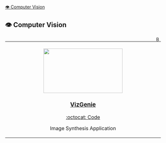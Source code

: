 [👁️ Computer Vision](#-computer-vision) 

## 👁️ Computer Vision

<a href="#"><img align="right" width="15" height="15" src="https://git.io/JtehR" alt="Back to top"></a>

<table width="100%"><tr align="center"><td valign="top" width="33.3%"><br><a href="https://github.com/shreyas21563/VizGenie"><img width="256" height="144" src="screenshots/0_default.png"></a><br><h3><a href="https://vizgenie.streamlit.app/">VizGenie</a></h3><p> <a href="https://github.com/shreyas21563/VizGenie">:octocat: Code</a></p><p>Image Synthesis Application</p></td></tr></table>
